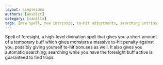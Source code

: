 ```yaml
---
layout: singleidea
authors: [aosdict]
category: [vanilla]
tags: [new spell, new intrinsic, to-hit adjustments, searching intrinsic]
---
```

Spell of foresight, a high-level divination spell that gives you a short amount of a temporary buff which gives monsters a massive to-hit penalty against you, possibly giving yourself to-hit bonuses as well. It also gives you automatic searching; searching while you have the foresight buff active is guaranteed to find traps.
